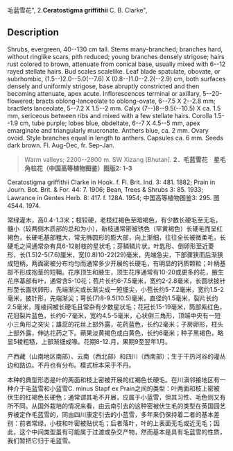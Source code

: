 毛蓝雪花",
2.**Ceratostigma griffithii** C. B. Clarke",

## Description
Shrubs, evergreen, 40--130 cm tall. Stems many-branched; branches hard, without ringlike scars, pith reduced; young branches densely strigose; hairs rust colored to brown, attenuate from conical base, usually mixed with 6--12 rayed stellate hairs. Bud scales scalelike. Leaf blade spatulate, obovate, or subrhombic, (1.5--)2.0--5.0(--7.6) X (0.8--)1.0--2.2(--2.9) cm, both surfaces densely and uniformly strigose, base abruptly constricted and then becoming attenuate, apex acute. Inflorescences terminal or axillary, 5--20-flowered; bracts oblong-lanceolate to oblong-ovate, 6--7.5 X 2--2.8 mm; bractlets lanceolate, 5--7.2 X 1.5--2 mm. Calyx (7--)8--9.5(--10.5) X ca. 1.5 mm, sericeous between ribs and mixed with a few stellate hairs. Corolla 1.5--1.9 cm, tube purple; lobes blue, obdeltate, 6--7 X 4.5--5 mm, apex emarginate and triangularly mucronate. Anthers blue, ca. 2 mm. Ovary ovoid. Style branches equal in length to anthers. Capsules ca. 6 mm. Seeds dark brown. Fl. Aug-Dec, fr. Sep-Jan.

> Warm valleys; 2200--2800 m. SW Xizang [Bhutan].
**2．毛蓝雪花　星毛角柱花（中国高等植物图鉴）图版2: 1-3**

Ceratostigma griffithii Clarke in Hook. f. Fl. Brit. Ind. 3: 481. 1882; Prain in Journ. Bot. Brit. & For. 44: 7. 1906; Bean, Trees & Shrubs 3: 85. 1933; Lawrance in Gentes Herb. 8: 417. f. 128A. 1954; 中国高等植物图鉴3: 295. 图4544. 1974.

常绿灌木，高0.4-1.3米；枝较硬，老枝红褐色至暗褐色，有少数长硬毛至无毛，髓小（较两侧木质部的总和为小），新枝通常密被锈色（罕黄褐色）长硬毛而呈红褐色，长硬毛基部粗大，常无椭圆形的膨大部，向上渐细，往往全长被微柔毛，长硬毛之间通常杂有具6-12射枝的星状毛；芽鳞鳞片状。叶匙形、倒卵形至近菱形，长(1.5)2-5(7.6)厘米，宽(0.8)10-22(29)毫米，先端急尖，下部骤狭而后渐狭成短柄，两面密被分布均匀而通常多少开展的长硬毛，有明显的钙质颗粒；叶柄基部不形成抱茎的短鞘。花序顶生和腋生，顶生花序通常有10-20或更多的花，腋生花序基部有叶，通常含5-10花；苞片长约6-7.5毫米，宽约2-2.8毫米，长圆状披针形至长画状卵形，先端渐尖或长渐尖成一短细尖，小苞长约5-7.2毫米，宽约1.5-2毫米，披针形，先端渐尖；萼长(7)8-9.5(10.5)毫米，直径约1.5毫米，裂片长约2.5毫米，隆棱间被长硬毛且常杂有少数星状毛；花冠长15-19毫米，筒部紫红色，花冠裂片蓝色，长约6-7毫米，宽约4.5-5毫米，心状倒三角形，顶端中央有一短小三角形之突尖；雄蕊的花丝上部外露，花药蓝色，长约2毫米；子房卵形，柱头上部外露，伸达花药之下。蒴果淡黄褐色或白黄色，长约6毫米；种子黑褐色，略显5棱粗糙，上部渐细成喙。花期8-12.月，果期9至翌年1月。

产西藏（山南地区南部）、云南（西北部）和四川（西南部）；生于干热河谷的灌丛边和路边。不丹也有分布。模式标本采于不丹。

本种的典型形态是叶的两面和枝上密被开展的红褐色长硬毛。在川滇邻接地区有一种介于毛蓝雪和小蓝雪C. minus Stapf ex Prain之间的类型：叶两面和枝上密被伏生的红褐色长硬色；通常谓其毛不开展，应属于小蓝雪，但其习性、毛色则又有所不同。从国外栽培的情况来看，由云南引去的这种密被伏生毛的类型在英国园艺界被定作毛蓝雪的，同由四川康定引去的小蓝雪，多年来仍保持着二者的基本差别：前者常绿，小枝和叶密被贴伏毛；后者落叶，叶的上表面无毛或近无毛；因此，这个中间类型虽有可能属于过渡或杂交产物，然而基本是具有毛蓝雪的性质，我们暂把它归于毛蓝雪。
